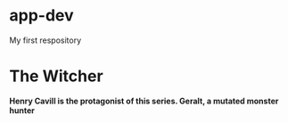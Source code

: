 # app-dev
My first respository
# The Witcher
**Henry Cavill is the protagonist of this series. Geralt, a mutated monster hunter**
